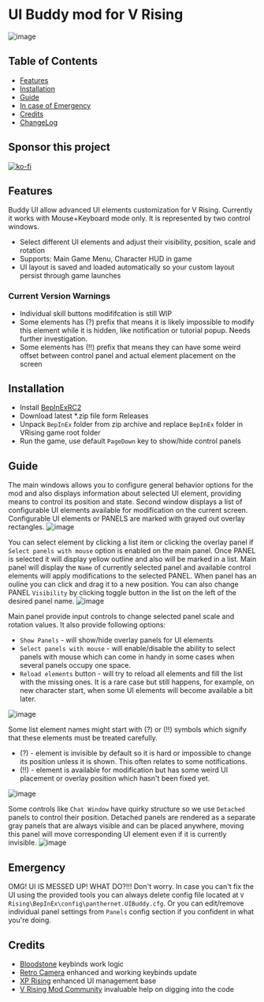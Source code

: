 # UI Buddy mod for V Rising
![image](https://github.com/panthernet/VRisingUIBuddy/blob/main/logo.png?raw=true)

## Table of Contents

- [Features](#features)
- [Installation](#installation)
- [Guide](#guide)
- [In case of Emergency](#emergency)
- [Credits](#credits)
- [ChangeLog](CHANGELOG.md)

## Sponsor this project

[![ko-fi](https://ko-fi.com/img/githubbutton_sm.svg)](https://ko-fi.com/panthernet)

## Features

Buddy UI allow advanced UI elements customization for V Rising. Currently it works with Mouse+Keyboard mode only. It is represented by two control windows. 
 - Select different UI elements and adjust their visibility, position, scale and rotation
 - Supports: Main Game Menu, Character HUD in game
 - UI layout is saved and loaded automatically so your custom layout persist through game launches




### Current Version Warnings

 - Individual skill buttons modififcation is still WIP
 - Some elements has (?) prefix that means it is likely impossible to modify this element while it is hidden, like notification or tutorial popup. Needs further investigation.
 - Some elements has (!!) prefix that means they can have some weird offset between control panel and actual element placement on the screen

## Installation

 - Install [BepInExRC2](https://github.com/decaprime/VRising-Modding/releases/tag/1.733.2)
 - Download latest *.zip file form Releases
 - Unpack `BepInEx` folder from zip archive and replace `BepInEx` folder in VRising game root folder
 - Run the game, use default `PageDown` key to show/hide control panels

## Guide

The main windows allows you to configure general behavior options for the mod and also displays information about selected UI element, providing means to control its position and state. Second window displays a list of configurable UI elements available for modification on the current screen. Configurable UI elements or PANELS are marked with grayed out overlay rectangles.
![image](https://github.com/user-attachments/assets/1b38f11a-304a-47c3-b5bd-1f46e082bcc9)

You can select element by clicking a list item or clicking the overlay panel if `Select panels with mouse` option is enabled on the main panel. Once PANEL is selected it will display yellow outline and also will be marked in a list. Main panel will display the `Name` of currently selected panel and available control elements will apply modifications to the selected PANEL. When panel has an ouline you can click and drag it to a new position. You can also change PANEL `Visibility` by clicking toggle button in the list on the left of the desired panel name.
![image](https://github.com/user-attachments/assets/634c3b20-e371-4f44-9fb9-562cf0a52cbd)

Main panel provide input controls to change selected panel scale and rotation values. It also provide following options:

 - `Show Panels` - will show/hide overlay panels for UI elements
 - `Select panels with mouse` - will enable/disable the ability to select panels with mouse which can come in handy in some cases when several panels occupy one space.
 - `Reload elements` button - will try to reload all elements and fill the list with the missing ones. It is a rare case but still happens, for example, on new character start, when some UI elements will become available a bit later.

![image](https://github.com/user-attachments/assets/751164ce-3b27-4510-8321-cda016405a55)

Some list element names might start with (?) or (!!) symbols which signify that these elements must be treated carefully.

 - (?) - element is invisible by default so it is hard or impossible to change its position unless it is shown. This often relates to some notifications.
 - (!!) - element is available for modification but has some weird UI placement or overlay position which hasn't been fixed yet. 

![image](https://github.com/user-attachments/assets/f5ca61c7-6deb-4ece-8b38-d994a66b9813)

Some controls like `Chat Window` have quirky structure so we use `Detached` panels to control their position. Detached panels are rendered as a separate gray panels that are always visible and can be placed anywhere, moving this panel will move corresponding UI element even if it is currently invisible.
![image](https://github.com/user-attachments/assets/566f659d-5527-4c11-a2ec-51e3041c8b89)

## Emergency

OMG! UI IS MESSED UP! WHAT DO?!!!
Don't worry. In case you can't fix the UI using the provided tools you can always delete config file located at `V Rising\BepInEx\config\panthernet.UIBuddy.cfg`. Or you can edit/remove individual panel settings from `Panels` config section if you confident in what you're doing.

## Credits

- [Bloodstone](https://github.com/decaprime/Bloodstone) keybinds work logic
- [Retro Camera](https://github.com/mfoltz/RetroCamera) enhanced and working keybinds update
- [XP Rising](https://github.com/aontas/XPRising) enhanced UI management base
- [V Rising Mod Community](https://discord.gg/vrisingmods) invaluable help on digging into the code
